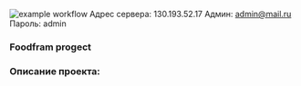![example workflow](https://github.com/Slavchick12/foodgram-project-react/actions/workflows/main.yml/badge.svg)
Адрес сервера: 130.193.52.17
Админ: admin@mail.ru Пароль: admin
### Foodfram progect
### Описание проекта: 